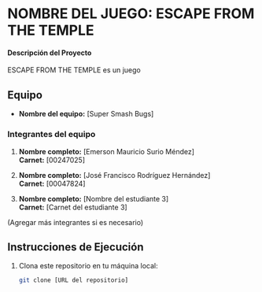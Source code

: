 # NOMBRE DEL JUEGO: ESCAPE FROM THE TEMPLE

#### Descripción del Proyecto

ESCAPE FROM THE TEMPLE es un juego 
## Equipo

- **Nombre del equipo:** [Super Smash Bugs]

### Integrantes del equipo

1. **Nombre completo:** [Emerson Mauricio Surio Méndez]  
   **Carnet:** [00247025]

2. **Nombre completo:** [José Francisco Rodríguez Hernández]  
   **Carnet:** [00047824]

3. **Nombre completo:** [Nombre del estudiante 3]  
   **Carnet:** [Carnet del estudiante 3]

(Agregar más integrantes si es necesario)

## Instrucciones de Ejecución

1. Clona este repositorio en tu máquina local:
   ```bash
   git clone [URL del repositorio]
